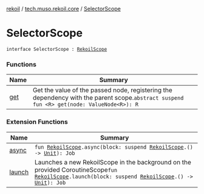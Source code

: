 [rekoil](../../index.md) / [tech.muso.rekoil.core](../index.md) / [SelectorScope](./index.md)

# SelectorScope

`interface SelectorScope : `[`RekoilScope`](../-rekoil-scope/index.md)

### Functions

| Name | Summary |
|---|---|
| [get](get.md) | Get the value of the passed node, registering the dependency with the parent scope.`abstract suspend fun <R> get(node: ValueNode<R>): R` |

### Extension Functions

| Name | Summary |
|---|---|
| [async](../async.md) | `fun `[`RekoilScope`](../-rekoil-scope/index.md)`.async(block: suspend `[`RekoilScope`](../-rekoil-scope/index.md)`.() -> `[`Unit`](https://kotlinlang.org/api/latest/jvm/stdlib/kotlin/-unit/index.html)`): Job` |
| [launch](../launch.md) | Launches a new RekoilScope in the background on the provided CoroutineScope`fun `[`RekoilScope`](../-rekoil-scope/index.md)`.launch(block: suspend `[`RekoilScope`](../-rekoil-scope/index.md)`.() -> `[`Unit`](https://kotlinlang.org/api/latest/jvm/stdlib/kotlin/-unit/index.html)`): Job` |

